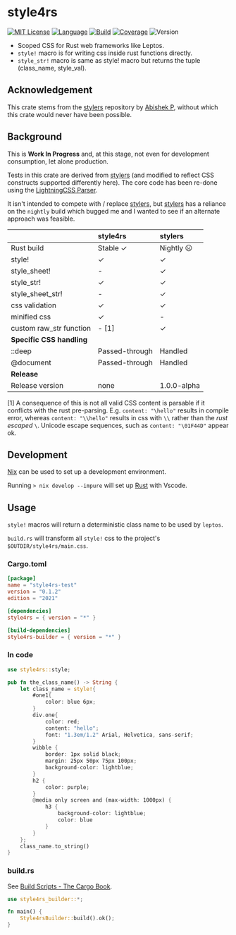 # style4rs

[![MIT License](https://img.shields.io/github/license/nigeleke/style4rs?style=plastic)](https://github.com/nigeleke/style4rs/blob/main/LICENCE.md)
[![Language](https://img.shields.io/badge/language-Rust-blue.svg?style=plastic)](https://www.rust-lang.org/)
[![Build](https://img.shields.io/github/actions/workflow/status/nigeleke/style4rs/acceptance.yml?style=plastic)](https://github.com/nigeleke/style4rs/actions/workflows/acceptance.yml)
[![Coverage](https://img.shields.io/codecov/c/github/nigeleke/style4rs?style=plastic)](https://codecov.io/gh/nigeleke/style4rs)
![Version](https://img.shields.io/github/v/tag/nigeleke/style4rs?style=plastic)

* Scoped CSS for Rust web frameworks like Leptos.
* `style!` macro is for writing css inside rust functions directly.
* `style_str!` macro is same as style! macro but returns the tuple (class_name, style_val).

## Acknowledgement

This crate stems from the [stylers](https://github.com/abishekatp/stylers) repository by [Abishek P](https://github.com/abishekatp), without which this crate would never have been possible.

## Background

This is **Work In Progress** and, at this stage, not even for development consumption, let alone production.

Tests in this crate are derived from [stylers](https://github.com/abishekatp/stylers) (and modified to reflect CSS constructs supported differently here). The core code has been re-done using the [LightningCSS Parser](https://lightningcss.dev/).

It isn't intended to compete with / replace [stylers](https://github.com/abishekatp/stylers), but [stylers](https://github.com/abishekatp/stylers) has a reliance on the `nightly` build which bugged me and I wanted to see if an alternate approach was feasible.

|                           | style4rs       | stylers     |
|---------------------------|:---------------|:------------|
| Rust build                | Stable ✓       | Nightly ☹   |
| style!                    | ✓              | ✓           |
| style_sheet!              | -              | ✓           |
| style_str!                | ✓              | ✓           |
| style_sheet_str!          | -              | ✓           |
| css validation            | ✓              | ✓           |
| minified css              | ✓              | -           |
| custom raw_str function   | - [1]          | ✓           |
| __Specific CSS handling__ |                |             |
| ::deep                    | Passed-through | Handled     |
| @document                 | Passed-through | Handled     |
| __Release__               |                |             |
| Release version           | none           | 1.0.0-alpha |

[1] A consequence of this is not all valid CSS content is parsable if it conflicts with the rust pre-parsing. E.g. `content: "\hello"` results in compile error, whereas `content: "\\hello"` results in css with `\\` rather than the _rust escaped_ `\`. Unicode escape sequences, such as `content: "\01F44D"` appear ok.

## Development

[Nix](https://nixos.org/) can be used to set up a development environment.

Running `> nix develop --impure` will set up [Rust](https://www.rust-lang.org/) with Vscode.

## Usage

`style!` macros will return a deterministic class name to be used by `leptos`.

`build.rs` will transform all `style!` css to the project's `$OUTDIR/style4rs/main.css`.

### Cargo.toml

```toml
[package]
name = "style4rs-test"
version = "0.1.2"
edition = "2021"

[dependencies]
style4rs = { version = "*" }

[build-dependencies]
style4rs-builder = { version = "*" }
```

### In code

```rust
use style4rs::style;

pub fn the_class_name() -> String {
    let class_name = style!{
        #one1{
            color: blue 6px;
        }
        div.one{
            color: red;
            content: "hello";
            font: "1.3em/1.2" Arial, Helvetica, sans-serif;
        }
        wibble {
            border: 1px solid black;
            margin: 25px 50px 75px 100px;
            background-color: lightblue;
        }
        h2 {
            color: purple;
        }
        @media only screen and (max-width: 1000px) {
            h3 {
                background-color: lightblue;
                color: blue
            }
        }
    };
    class_name.to_string()
}
```

### build.rs

See [Build Scripts - The Cargo Book](https://doc.rust-lang.org/cargo/reference/build-scripts.html).

```rust
use style4rs_builder::*;

fn main() {
    Style4rsBuilder::build().ok();
}
```